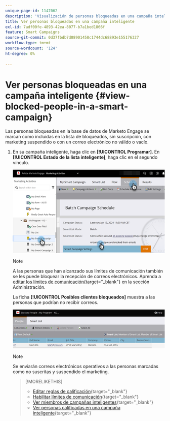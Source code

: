 ```yaml
---
unique-page-id: 1147062
description: 'Visualización de personas bloqueadas en una campaña inteligente: documentos de Marketo, documentación del producto'
title: Ver personas bloqueadas en una campaña inteligente
exl-id: 7adf00fe-4893-42ea-8077-b7a1bed1866f
feature: Smart Campaigns
source-git-commit: 0d37fbdb7d08901458c1744dc68893e155176327
workflow-type: tm+mt
source-wordcount: '124'
ht-degree: 0%

---
```


# Ver personas bloqueadas en una campaña inteligente {#view-blocked-people-in-a-smart-campaign}

Las personas bloqueadas en la base de datos de Marketo Engage se marcan como incluidas en la lista de bloqueados, sin suscripción, con marketing suspendido o con un correo electrónico no válido o vacío.

1. En su campaña inteligente, haga clic en **[!UICONTROL Programar]**. En **[!UICONTROL Estado de la lista inteligente]**, haga clic en el segundo vínculo.

   ![](assets/view-blocked-people-in-a-smart-campaign-1.png)

   >[!NOTE]
   >
   >A las personas que han alcanzado sus límites de comunicación también se les puede bloquear la recepción de correos electrónicos. Aprenda a [editar los límites de comunicación](/help/marketo/product-docs/administration/email-setup/enable-communication-limits.md){target="_blank"} en la sección Administración.

   La ficha **[!UICONTROL Posibles clientes bloqueados]** muestra a las personas que podrían no recibir correos.

   ![](assets/view-blocked-people-in-a-smart-campaign-2.png)

   >[!NOTE]
   >
   >Se enviarán correos electrónicos operativos a las personas marcadas como no suscritas y suspendido el marketing.

   >[!MORELIKETHIS]
   >
   >* [Editar reglas de calificación](/help/marketo/product-docs/core-marketo-concepts/smart-campaigns/using-smart-campaigns/edit-qualification-rules-in-a-smart-campaign.md){target="_blank"}
   >* [Habilitar límites de comunicación](/help/marketo/product-docs/administration/email-setup/enable-communication-limits.md){target="_blank"}
   >* [Ver miembros de campañas inteligentes](/help/marketo/product-docs/core-marketo-concepts/smart-campaigns/smart-campaign-data/view-smart-campaign-members.md){target="_blank"}
   >* [Ver personas calificadas en una campaña inteligente](/help/marketo/product-docs/core-marketo-concepts/smart-campaigns/smart-campaign-data/view-qualified-people-in-a-smart-campaign.md){target="_blank"}
